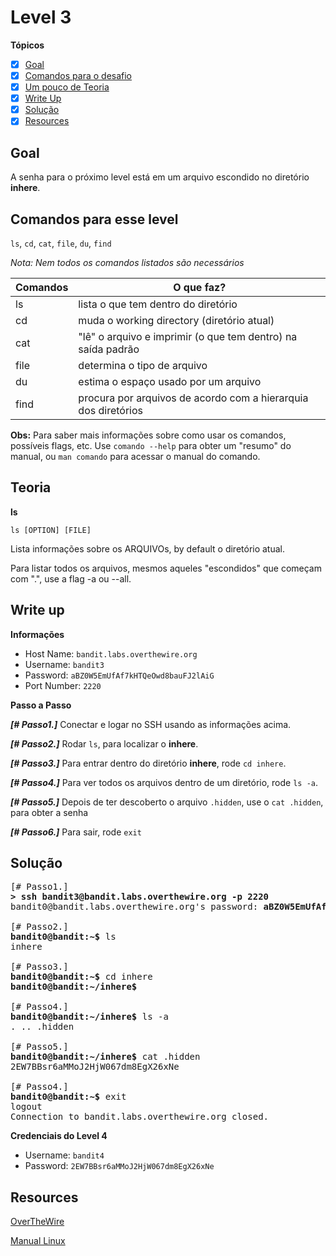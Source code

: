 # Level 3
**Tópicos**

- [X] [Goal](#goal)
- [X] [Comandos para o desafio](#comandos-para-esse-level)
- [X] [Um pouco de Teoria](#teoria)
- [X] [Write Up](#write-up)
- [X] [Solução](#solução)
- [X] [Resources](#resources)

## Goal
A senha para o próximo level está em um arquivo escondido no diretório **inhere**.

## Comandos para esse level
`ls`, `cd`, `cat`, `file`, `du`, `find`

*Nota: Nem todos os comandos listados são necessários*

 Comandos |                             O que faz?
 ---------|--------
 ls       |lista o que tem dentro do diretório
 cd       |muda o working directory (diretório atual)
 cat      |"lê" o arquivo e imprimir (o que tem dentro) na saída padrão
 file     |determina o tipo de arquivo
 du       |estima o espaço usado por um arquivo
 find     |procura por arquivos de acordo com a hierarquia dos diretórios
 
 **Obs:** Para saber mais informações sobre como usar os comandos, possíveis flags, etc. Use `comando --help` para obter um "resumo" do manual, ou `man comando` para acessar o manual do comando.

## Teoria

**ls**

`ls [OPTION] [FILE]`

Lista informações sobre os ARQUIVOs, by default o diretório atual.

Para listar todos os arquivos, mesmos aqueles "escondidos" que começam com ".", use a flag -a  ou --all.

## Write up
**Informações**
- Host Name: `bandit.labs.overthewire.org`
- Username: `bandit3`
- Password: `aBZ0W5EmUfAf7kHTQeOwd8bauFJ2lAiG`
- Port Number: `2220`

**Passo a Passo**

***[# Passo1.]*** Conectar e logar no SSH usando as informações acima.

***[# Passo2.]*** Rodar `ls`, para localizar o **inhere**.

***[# Passo3.]*** Para entrar dentro do diretório **inhere**, rode `cd inhere`. 

***[# Passo4.]*** Para ver todos os arquivos dentro de um diretório, rode `ls -a`.

***[# Passo5.]*** Depois de ter descoberto o arquivo `.hidden`, use o `cat .hidden`, para obter a senha

***[# Passo6.]*** Para sair, rode `exit`

## Solução
<pre>
[# Passo1.] 
<b>> ssh bandit3@bandit.labs.overthewire.org -p 2220</b>
bandit0@bandit.labs.overthewire.org's password: <b>aBZ0W5EmUfAf7kHTQeOwd8bauFJ2lAiG</b>

[# Passo2.] 
<b>bandit0@bandit:~$</b> ls 
inhere

[# Passo3.] 
<b>bandit0@bandit:~$</b> cd inhere
<b>bandit0@bandit:~/inhere$</b> 

[# Passo4.] 
<b>bandit0@bandit:~/inhere$</b> ls -a
. .. .hidden

[# Passo5.] 
<b>bandit0@bandit:~/inhere$</b> cat .hidden
2EW7BBsr6aMMoJ2HjW067dm8EgX26xNe

[# Passo4.]
<b>bandit0@bandit:~$</b> exit
logout
Connection to bandit.labs.overthewire.org closed.
</pre>

**Credenciais do Level 4**
- Username: `bandit4`
- Password: `2EW7BBsr6aMMoJ2HjW067dm8EgX26xNe`

## Resources
[OverTheWire](https://overthewire.org/wargames/bandit/bandit2.html)

[Manual Linux](https://man7.org/linux/man-pages/index.html)

